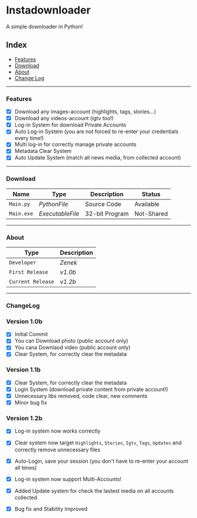 # Instadownloader
A simple downloader in Python!

## Index
- [Features](#features)
- [Download](#download)
- [About](#about)
- [Change Log](#servizi-esterni-utlizzati)

-----------
### Features
- [x] Download any images-account (highlights, tags, stories...)
- [x] Download any videos-account (igtv too!)
- [x] Log-in System for download Private Accounts
- [x] Auto Log-in System (you are not forced to re-enter your credentials every time!)
- [x] Multi log-in for correctly manage private accounts
- [x] Metadata Clear System
- [x] Auto Update System (match all news media, from collected account)

-----------
### Download
Name | Type | Description | Status
--- | --- | --- | --- |
`Main.py` | *PythonFile* | Source Code | Available
`Main.exe` | *ExecutableFile* | 32-bit Program | Not-Shared

-----------
### About
 Type | Description
--- | --- | 
`Developer` | *Zenek* 
`First Release` | *v1.0b* 
`Current Release` | *v1.2b* 

-----------
### ChangeLog

### Version 1.0b

- [x] Initial Commit
- [x] You can Download photo (public account only)
- [x] You cana Downlaod video (public account only)
- [x] Clear System, for correctly clear the metadata

### Version 1.1b

- [x] Clear System, for correctly clear the metadata
- [x] Login System (download private content from private account!)
- [x] Unnecessary libs removed, code clear, new comments
- [x] Minor bug fix

### Version 1.2b

- [x] Log-in system now works correctly
- [x] Clear system now target `Highlights`, `Stories`, `Igtv`, `Tags`, `Updates` and correctly remove unnecessary files
- [x] Auto-Login, save your session (you don't have to re-enter your account all times)
- [x] Log-in system now support Multi-Accounts!
- [x] Added Update system for check the lastest media on all accounts collected
- [x] Bug fix and Stability Improved


